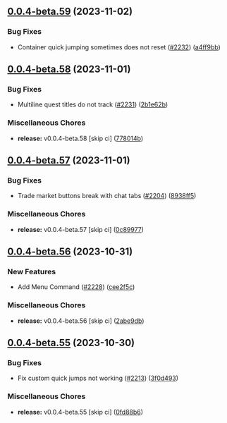 ## [0.0.4-beta.59](https://github.com/Wynntils/Artemis/compare/v0.0.4-beta.58...v0.0.4-beta.59) (2023-11-02)


### Bug Fixes

* Container quick jumping sometimes does not reset ([#2232](https://github.com/Wynntils/Artemis/issues/2232)) ([a4ff9bb](https://github.com/Wynntils/Artemis/commit/a4ff9bb9caf9dd7a468598e455b0a6b628ac0550))

## [0.0.4-beta.58](https://github.com/Wynntils/Artemis/compare/v0.0.4-beta.57...v0.0.4-beta.58) (2023-11-01)


### Bug Fixes

* Multiline quest titles do not track ([#2231](https://github.com/Wynntils/Artemis/issues/2231)) ([2b1e62b](https://github.com/Wynntils/Artemis/commit/2b1e62b386ba8dbea8e4e64bb61dab79a245f096))


### Miscellaneous Chores

* **release:** v0.0.4-beta.58 [skip ci] ([778014b](https://github.com/Wynntils/Artemis/commit/778014bf51601a8bb3caff5c90419016e48352fa))

## [0.0.4-beta.57](https://github.com/Wynntils/Artemis/compare/v0.0.4-beta.56...v0.0.4-beta.57) (2023-11-01)


### Bug Fixes

* Trade market buttons break with chat tabs ([#2204](https://github.com/Wynntils/Artemis/issues/2204)) ([8938ff5](https://github.com/Wynntils/Artemis/commit/8938ff584959d8487acd75eae5cfcfe59ccae5e3))


### Miscellaneous Chores

* **release:** v0.0.4-beta.57 [skip ci] ([0c89977](https://github.com/Wynntils/Artemis/commit/0c89977f8a9b33d1432a9cbec28edd95e255d3fd))

## [0.0.4-beta.56](https://github.com/Wynntils/Artemis/compare/v0.0.4-beta.55...v0.0.4-beta.56) (2023-10-31)


### New Features

* Add Menu Command ([#2228](https://github.com/Wynntils/Artemis/issues/2228)) ([cee2f5c](https://github.com/Wynntils/Artemis/commit/cee2f5ccbd2c86ca08624a462071caa3c0407bde))


### Miscellaneous Chores

* **release:** v0.0.4-beta.56 [skip ci] ([2abe9db](https://github.com/Wynntils/Artemis/commit/2abe9db9062452e9fdd7c1555a52cb084338419f))

## [0.0.4-beta.55](https://github.com/Wynntils/Artemis/compare/v0.0.4-beta.54...v0.0.4-beta.55) (2023-10-30)


### Bug Fixes

* Fix custom quick jumps not working ([#2213](https://github.com/Wynntils/Artemis/issues/2213)) ([3f0d493](https://github.com/Wynntils/Artemis/commit/3f0d4939b08e889aa6bfcd7160ff1e2f8742734a))


### Miscellaneous Chores

* **release:** v0.0.4-beta.55 [skip ci] ([0fd88b6](https://github.com/Wynntils/Artemis/commit/0fd88b6e5bac6662a761c4d7261db94f93a7134d))


